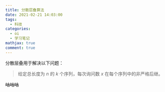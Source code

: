 ```yaml
---
title: 分散层叠算法
date: 2021-02-21 14:03:00
tags: 
  - 科技
categories: 
  - oi
  - 学习笔记
mathjax: true
comment: true
---
```


分散层叠用于解决以下问题：

> 给定总长度为 $n$ 的 $k$ 个序列，每次询问数 $x$ 在每个序列中的非严格后继。

~~咕咕咕~~